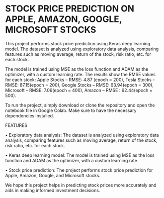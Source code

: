# STOCK PRICE PREDICTION ON APPLE, AMAZON, GOOGLE, MICROSOFT STOCKS

This project performs stock price prediction using Keras deep learning model. The dataset is analyzed using exploratory data analysis, comparing features such as moving average, return of the stock, risk ratio, etc. for each stock.

The model is trained using MSE as the loss function and ADAM as the optimizer, with a custom learning rate. The results show the RMSE values for each stock: Apple Stocks – RMSE: 4.87 (epoch = 200), Tesla Stocks – RMSE: 87.15(epoch = 200), Google Stocks – RMSE: 63.94(epoch = 300), Microsoft – RMSE: 7.06(epoch = 400), Amazon – RMSE : 92.44(epoch = 500).

To run the project, simply download or clone the repository and open the notebook file in Google Colab. Make sure to have the necessary dependencies installed.

FEATURES

• Exploratory data analysis: The dataset is analyzed using exploratory data analysis, comparing features such as moving average, return of the stock, risk ratio, etc. for each stock.

• Keras deep learning model: The model is trained using MSE as the loss function and ADAM as the optimizer, with a custom learning rate.

• Stock price prediction: The project performs stock price prediction for Apple, Amazon, Google, and Microsoft stocks.

We hope this project helps in predicting stock prices more accurately and aids in making informed investment decisions.



